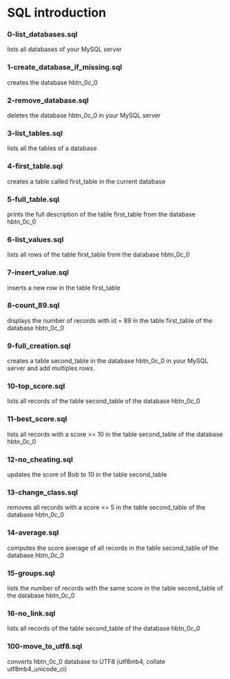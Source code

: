 # SQL introduction
### 0-list_databases.sql
lists all databases of your MySQL server
### 1-create_database_if_missing.sql
creates the database hbtn_0c_0
### 2-remove_database.sql
deletes the database hbtn_0c_0 in your MySQL server
### 3-list_tables.sql
lists all the tables of a database
### 4-first_table.sql
creates a table called first_table in the current database
### 5-full_table.sql
prints the full description of the table first_table from the database hbtn_0c_0
### 6-list_values.sql
lists all rows of the table first_table from the database hbtn_0c_0
### 7-insert_value.sql
inserts a new row in the table first_table
### 8-count_89.sql
displays the number of records with id = 89 in the table first_table of the database hbtn_0c_0
### 9-full_creation.sql
creates a table second_table in the database hbtn_0c_0 in your MySQL server and add multiples rows.
### 10-top_score.sql
lists all records of the table second_table of the database hbtn_0c_0
### 11-best_score.sql
lists all records with a score >= 10 in the table second_table of the database hbtn_0c_0
### 12-no_cheating.sql
updates the score of Bob to 10 in the table second_table
### 13-change_class.sql
removes all records with a score <= 5 in the table second_table of the database hbtn_0c_0
### 14-average.sql
computes the score average of all records in the table second_table of the database hbtn_0c_0
### 15-groups.sql
lists the number of records with the same score in the table second_table of the database hbtn_0c_0
### 16-no_link.sql
lists all records of the table second_table of the database hbtn_0c_0
### 100-move_to_utf8.sql
converts hbtn_0c_0 database to UTF8 (utf8mb4, collate utf8mb4_unicode_ci)
